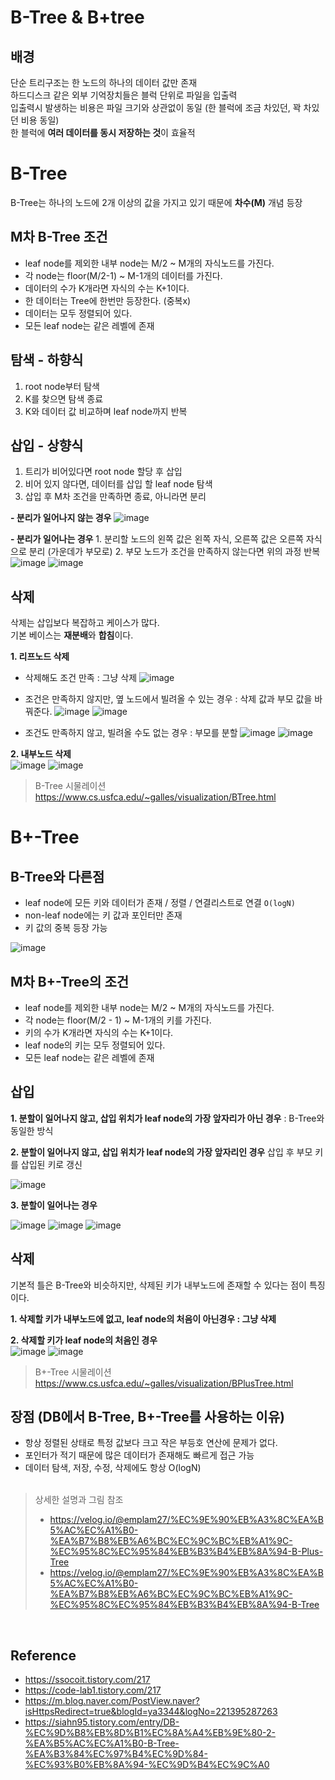 # B-Tree & B+tree

## 배경

단순 트리구조는 한 노드의 하나의 데이터 값만 존재 </br>
하드디스크 같은 외부 기억장치들은 블럭 단위로 파일을 입출력 </br>
입출력시 발생하는 비용은 파일 크기와 상관없이 동일 (한 블럭에 조금 차있던, 꽉 차있던 비용 동일) </br>
한 블럭에 **여러 데이터를 동시 저장하는 것**이 효율적 </br>

# B-Tree

B-Tree는 하나의 노드에 2개 이상의 값을 가지고 있기 때문에 **차수(M)** 개념 등장 </br>

## M차 B-Tree 조건
- leaf node를 제외한 내부 node는 M/2 ~ M개의 자식노드를 가진다. 
- 각 node는 floor(M/2-1) ~ M-1개의 데이터를 가진다.
- 데이터의 수가 K개라면 자식의 수는 K+1이다. 
- 한 데이터는 Tree에 한번만 등장한다. (중복x)
- 데이터는 모두 정렬되어 있다.
- 모든 leaf node는 같은 레벨에 존재 </br>


## 탐색 - 하향식 
1. root node부터 탐색
2. K를 찾으면 탐색 종료
3. K와 데이터 값 비교하며 leaf node까지 반복


## 삽입 - 상향식
1. 트리가 비어있다면 root node 할당 후 삽입
2. 비어 있지 않다면, 데이터를 삽입 할 leaf node 탐색
3. 삽입 후 M차 조건을 만족하면 종료, 아니라면 분리</br>

  **- 분리가 일어나지 않는 경우**
  ![image](https://user-images.githubusercontent.com/102718303/208637269-412a07e7-1aa2-47c4-a8c7-1209d9d85484.png)

  **- 분리가 일어나는 경우**
    1. 분리할 노드의 왼쪽 값은 왼쪽 자식, 오른쪽 값은 오른쪽 자식으로 분리 (가운데가 부모로)
    2. 부모 노드가 조건을 만족하지 않는다면 위의 과정 반복 </br>
    ![image](https://user-images.githubusercontent.com/102718303/208637585-aecf3f70-4d3c-4925-9f00-8ba3d3b6c1e7.png)
    ![image](https://user-images.githubusercontent.com/102718303/208637729-1c7690f8-eb9a-409a-986e-70a6bf5d6872.png)



## 삭제

삭제는 삽입보다 복잡하고 케이스가 많다. </br>
기본 베이스는 **재분배**와 **합침**이다. </br>

**1. 리프노드 삭제**
  - 삭제해도 조건 만족 : 그냥 삭제
  ![image](https://user-images.githubusercontent.com/102718303/208639456-2b020bc6-dd94-4e0b-bebc-8893d06edbb4.png) </br>
  
  - 조건은 만족하지 않지만, 옆 노드에서 빌려올 수 있는 경우 : 삭제 값과 부모 값을 바꿔준다.
  ![image](https://user-images.githubusercontent.com/102718303/208639778-f4fa27f3-96f8-4d64-8213-65a4560b0bb6.png)
  ![image](https://user-images.githubusercontent.com/102718303/208639955-b65f2945-ccfa-4e47-b5c8-1875321d6d2d.png) </br>
  
  - 조건도 만족하지 않고, 빌려올 수도 없는 경우 : 부모를 분할
  ![image](https://user-images.githubusercontent.com/102718303/208640159-21397682-ffe4-4fa1-a942-33001dde39c0.png)
  ![image](https://user-images.githubusercontent.com/102718303/208640265-cb6a368d-bc18-43fa-af9f-e59963d849b7.png)
  
  
**2. 내부노드 삭제** </br>
![image](https://user-images.githubusercontent.com/102718303/208641369-1b5c792c-24a2-477a-9aa0-973ec4940cdf.png)
![image](https://user-images.githubusercontent.com/102718303/208641420-bfdaf113-cce1-4535-8b53-a28395d915e6.png)


> B-Tree 시물레이션
> https://www.cs.usfca.edu/~galles/visualization/BTree.html </br>




# B+-Tree

## B-Tree와 다른점 </br>
- leaf node에 모든 키와 데이터가 존재 / 정렬 / 연결리스트로 연결 `O(logN)`
- non-leaf node에는 키 값과 포인터만 존재
- 키 값의 중복 등장 가능 </br>

![image](https://user-images.githubusercontent.com/102718303/208671369-f38f2d03-ed94-4915-8488-48cd570ae87d.png)

## M차 B+-Tree의 조건
- leaf node를 제외한 내부 node는 M/2 ~ M개의 자식노드를 가진다. 
- 각 node는 floor(M/2 - 1) ~ M-1개의 키를 가진다.
- 키의 수가 K개라면 자식의 수는 K+1이다.
- leaf node의 키는 모두 정렬되어 있다. 
- 모든 leaf node는 같은 레벨에 존재 </br>

## 삽입
**1. 분할이 일어나지 않고, 삽입 위치가 leaf node의 가장 앞자리가 아닌 경우** : B-Tree와 동일한 방식 </br>

  
**2. 분할이 일어나지 않고, 삽입 위치가 leaf node의 가장 앞자리인 경우** 삽입 후 부모 키를 삽입된 키로 갱신 </br>

  ![image](https://user-images.githubusercontent.com/102718303/208671720-4f3c0a20-3a73-456f-880a-0c69031fc9c4.png)

**3. 분할이 일어나는 경우** </br>

  ![image](https://user-images.githubusercontent.com/102718303/208672313-2164acd1-3811-42bc-a2f2-187a93f7b14e.png)
  ![image](https://user-images.githubusercontent.com/102718303/208672394-5a51e195-a0bb-4182-8420-a78b93270b60.png)
  ![image](https://user-images.githubusercontent.com/102718303/208672448-9c9187fa-f87c-4771-b06f-2055dc9e141e.png)


## 삭제
기본적 틀은 B-Tree와 비슷하지만, 삭제된 키가 내부노드에 존재할 수 있다는 점이 특징이다. </br>

**1. 삭제할 키가 내부노드에 없고, leaf node의 처음이 아닌경우 : 그냥 삭제** </br>

**2. 삭제할 키가 leaf node의 처음인 경우** </br>
  ![image](https://user-images.githubusercontent.com/102718303/208674252-ec416e65-0b54-49f8-9429-c6a81b216eb2.png)
  ![image](https://user-images.githubusercontent.com/102718303/208674299-1ec8645a-0b66-4202-aa3a-00d16fade6ed.png)
    
>B+-Tree 시물레이션
>https://www.cs.usfca.edu/~galles/visualization/BPlusTree.html



## 장점 (DB에서 B-Tree, B+-Tree를 사용하는 이유)
- 항상 정렬된 상태로 특정 값보다 크고 작은 부등호 연산에 문제가 없다.
- 포인터가 적기 때문에 많은 데이터가 존재해도 빠르게 접근 가능
- 데이터 탐색, 저장, 수정, 삭제에도 항상 O(logN) </br></br>

>상세한 설명과 그림 참조
>- https://velog.io/@emplam27/%EC%9E%90%EB%A3%8C%EA%B5%AC%EC%A1%B0-%EA%B7%B8%EB%A6%BC%EC%9C%BC%EB%A1%9C-%EC%95%8C%EC%95%84%EB%B3%B4%EB%8A%94-B-Plus-Tree
>- https://velog.io/@emplam27/%EC%9E%90%EB%A3%8C%EA%B5%AC%EC%A1%B0-%EA%B7%B8%EB%A6%BC%EC%9C%BC%EB%A1%9C-%EC%95%8C%EC%95%84%EB%B3%B4%EB%8A%94-B-Tree
</br>


## Reference
- https://ssocoit.tistory.com/217
- https://code-lab1.tistory.com/217
- https://m.blog.naver.com/PostView.naver?isHttpsRedirect=true&blogId=ya3344&logNo=221395287263
- https://siahn95.tistory.com/entry/DB-%EC%9D%B8%EB%8D%B1%EC%8A%A4%EB%9E%80-2-%EA%B5%AC%EC%A1%B0-B-Tree-%EA%B3%84%EC%97%B4%EC%9D%84-%EC%93%B0%EB%8A%94-%EC%9D%B4%EC%9C%A0
